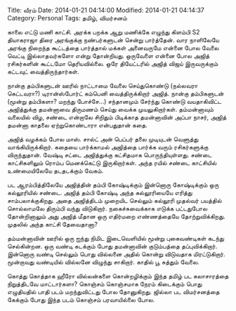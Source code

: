 Title: வீரம்
Date: 2014-01-21 04:14:00
Modified: 2014-01-21 04:14:37
Category: Personal
Tags: தமிழ், விமர்சனம்

காலை எட்டு மணி காட்சி. அரக்க பறக்க ஆறு மணிக்கே எழுந்து கிளம்பி S2 தியாகராஜா திரை அரங்குக்கு நண்பர்களுடன் சென்று பார்த்தேன். வார நாளிலேயே அரங்கு நிறைந்த கூட்டத்தை பார்த்தால் மக்கள் அனைவருமே என்னை போல வேலை வெட்டி இல்லாதவர்களோ என்று தோன்றியது. ஒருவேளை என்னை போல அஜித் ரசிகர்களின் கூட்டமோ தெரியவில்லை. ஒரே தியேட்டரில் அஜித் விஜய் இருவருக்கும் கட்டவுட் வைத்திருந்தார்கள்.

நான்கு தம்பிகளுடன் ஊரில் நாட்டாமை வேலை செய்துகொண்டு (நல்லவரா கெட்டவரா?) டிரான்ஸ்போர்ட் கம்பெனி வைத்திருக்கிறார் அஜித். நான்கு தம்பிகளுடன் (மூன்று தம்பிகளா? மறந்து போச்சே...) சந்தானமும் சேர்ந்து கொண்டு வயதாகிவிட்ட அஜித்துக்கு தமன்னாவை திருமணம் செய்து வைக்க முயலுகிறார்கள். தம்மன்னாவும் வலையில் விழ, சண்டை என்றாலே சிறிதும் பிடிக்காத தமன்னாவின் அப்பா நாசர், அஜித் தமன்னா காதலை ஏற்றுகொண்டாரா என்பதுதான் கதை.

அஜித் வழக்கம் போல மாஸ். சால்ட் அன் பெப்பர் தலை முடியுடன் வெளுத்து வாங்கியிருக்கிறார். கதையை பார்க்காமல் அஜித்தை பார்க்க வரும் ரசிகர்களுக்கு விருந்துதான். வேஷ்டி சட்டை அஜித்துக்கு கட்சிதமாக பொருந்தியுள்ளது. சண்டை காட்சிகளிலும் ரொம்ப மெனக்கெட்டு இருகிறார்கள். அந்த ரயில் சண்டை காட்சியில் உண்மையிலேயே தடதடக்கும் வேகம்.

பட ஆரம்பித்திலேயே அஜித்தின் தம்பி கோஷ்டிக்கும் இன்னொரு கோஷ்டிக்கும் ஒரு கல்லூரியில் சண்டை. அஜித் தம்பி கோஷ்டி அந்த கல்லூரியையே எரித்து சாம்பலாக்குகிறது. அதை அஜித்திடம் முறையிட செல்லும் கல்லூரி முதல்வர் பயத்தில் சொல்லாமலே திரும்பி வந்து விடுகிறார். நகைச்சுவைக்காக எடுக்க பட்டதுபோல தோன்றினாலும் அது அஜித் மீதான ஒரு எதிர்மறை எண்ணத்தையே தோற்றுவிக்கிறது. முதலில் அந்த காட்சி தேவைதானா?

தம்மன்னாவின் ஊரில் ஒரு ஐந்து நிமிட இடைவெளியில் மூன்று புகைவண்டிகள் கடந்து செல்கின்றன. ஒரு வண்டி கடக்கும் போது தமன்னாவின் குடும்பத்தை தப்புவிக்கிறார். இன்னொரு வண்டி செல்லும் பொது வில்லனை அதில் கொன்று விடுவதாக மிரட்டுகிறார். மூன்றாவது வண்டியில் வில்லனே விழுந்து சாகிறார். காதில் பூ சுத்தும் வேலை.

கொத்து கொத்தாக ஹீரோ வில்லன்களை கொன்றழிக்கும் இந்த தமிழ் பட கலாசாரத்தை நிறுத்திடவே மாட்டார்களா?
கொஞ்சம் கொஞ்சமாக நேரம் கிடைக்கும் பொது எழுதியதில் பாதி படம் மறந்துவிட்டது போல தோனுகிறது.
ஜில்லா பட விமர்சனத்தை கேக்கும் போது இந்த படம் கொஞ்சம் பரவாயில்லை போல.
